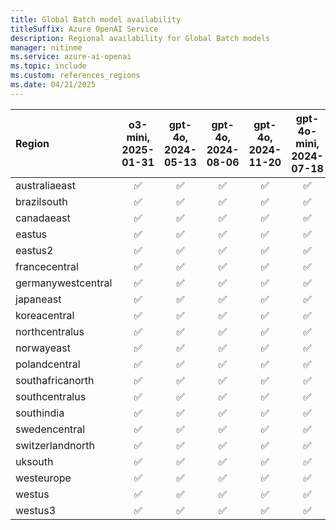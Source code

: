 ```yaml
---
title: Global Batch model availability
titleSuffix: Azure OpenAI Service
description: Regional availability for Global Batch models
manager: nitinme
ms.service: azure-ai-openai
ms.topic: include
ms.custom: references_regions
ms.date: 04/21/2025
---
```



| **Region**     | **o3-mini**, **2025-01-31**   | **gpt-4o**, **2024-05-13**   | **gpt-4o**, **2024-08-06**   | **gpt-4o**, **2024-11-20**   | **gpt-4o-mini**, **2024-07-18**   |
|:-------------------|:---------------------------:|:--------------------------:|:--------------------------:|:--------------------------:|:-------------------------------:|
| australiaeast      | ✅                        | ✅                       | ✅                       | ✅                       | ✅                            |
| brazilsouth        | ✅                        | ✅                       | ✅                       | ✅                       | ✅                            |
| canadaeast         | ✅                        | ✅                       | ✅                       | ✅                       | ✅                            |
| eastus             | ✅                        | ✅                       | ✅                       | ✅                       | ✅                            |
| eastus2            | ✅                        | ✅                       | ✅                       | ✅                       | ✅                            |
| francecentral      | ✅                        | ✅                       | ✅                       | ✅                       | ✅                            |
| germanywestcentral | ✅                        | ✅                       | ✅                       | ✅                       | ✅                            |
| japaneast          | ✅                        | ✅                       | ✅                       | ✅                       | ✅                            |
| koreacentral       | ✅                        | ✅                       | ✅                       | ✅                       | ✅                            |
| northcentralus     | ✅                        | ✅                       | ✅                       | ✅                       | ✅                            |
| norwayeast         | ✅                        | ✅                       | ✅                       | ✅                       | ✅                            |
| polandcentral      | ✅                        | ✅                       | ✅                       | ✅                       | ✅                            |
| southafricanorth   | ✅                        | ✅                       | ✅                       | ✅                       | ✅                            |
| southcentralus     | ✅                        | ✅                       | ✅                       | ✅                       | ✅                            |
| southindia         | ✅                        | ✅                       | ✅                       | ✅                       | ✅                            |
| swedencentral      | ✅                        | ✅                       | ✅                       | ✅                       | ✅                            |
| switzerlandnorth   | ✅                        | ✅                       | ✅                       | ✅                       | ✅                            |
| uksouth            | ✅                        | ✅                       | ✅                       | ✅                       | ✅                            |
| westeurope         | ✅                        | ✅                       | ✅                       | ✅                       | ✅                            |
| westus             | ✅                        | ✅                       | ✅                       | ✅                       | ✅                            |
| westus3            | ✅                        | ✅                       | ✅                       | ✅                       | ✅                            |
